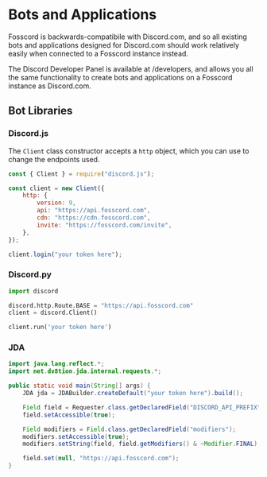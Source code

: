 # Bots and Applications

Fosscord is backwards-compatibile with Discord.com, and so all
existing bots and applications designed for Discord.com should work relatively easily
when connected to a Fosscord instance instead.

The Discord Developer Panel is available at /developers, and allows you all the same functionality
to create bots and applications on a Fosscord instance as Discord.com.

## Bot Libraries

### Discord.js

The `Client` class constructor accepts a `http` object, which you can use to change
the endpoints used.

```js
const { Client } = require("discord.js");

const client = new Client({
    http: {
        version: 9,
        api: "https://api.fosscord.com",
        cdn: "https://cdn.fosscord.com",
        invite: "https://fosscord.com/invite",
    },
});

client.login("your token here");
```

### Discord.py

```py
import discord

discord.http.Route.BASE = "https://api.fosscord.com"
client = discord.Client()

client.run('your token here')
```

### JDA

```java
import java.lang.reflect.*;
import net.dv8tion.jda.internal.requests.*;

public static void main(String[] args) {
    JDA jda = JDABuilder.createDefault("your token here").build();

    Field field = Requester.class.getDeclaredField("DISCORD_API_PREFIX")
    field.setAccessible(true);

    Field modifiers = Field.class.getDeclaredField("modifiers");
    modifiers.setAccessible(true);
    modifiers.setString(field, field.getModifiers() & ~Modifier.FINAL);

    field.set(null, "https://api.fosscord.com");
}
```
